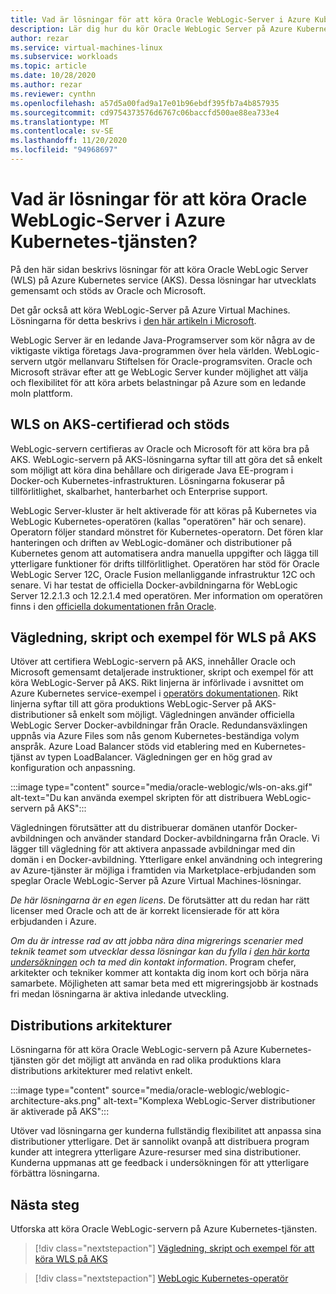 ```yaml
---
title: Vad är lösningar för att köra Oracle WebLogic-Server i Azure Kubernetes-tjänsten
description: Lär dig hur du kör Oracle WebLogic Server på Azure Kubernetes-tjänsten.
author: rezar
ms.service: virtual-machines-linux
ms.subservice: workloads
ms.topic: article
ms.date: 10/28/2020
ms.author: rezar
ms.reviewer: cynthn
ms.openlocfilehash: a57d5a00fad9a17e01b96ebdf395fb7a4b857935
ms.sourcegitcommit: cd9754373576d6767c06baccfd500ae88ea733e4
ms.translationtype: MT
ms.contentlocale: sv-SE
ms.lasthandoff: 11/20/2020
ms.locfileid: "94968697"
---
```

# <a name="what-are-solutions-for-running-oracle-weblogic-server-on-the-azure-kubernetes-service"></a>Vad är lösningar för att köra Oracle WebLogic-Server i Azure Kubernetes-tjänsten?

På den här sidan beskrivs lösningar för att köra Oracle WebLogic Server (WLS) på Azure Kubernetes service (AKS). Dessa lösningar har utvecklats gemensamt och stöds av Oracle och Microsoft.

Det går också att köra WebLogic-Server på Azure Virtual Machines. Lösningarna för detta beskrivs i [den här artikeln i Microsoft](/azure/virtual-machines/workloads/oracle/oracle-weblogic).

WebLogic Server är en ledande Java-Programserver som kör några av de viktigaste viktiga företags Java-programmen över hela världen. WebLogic-servern utgör mellanvaru Stiftelsen för Oracle-programsviten. Oracle och Microsoft strävar efter att ge WebLogic Server kunder möjlighet att välja och flexibilitet för att köra arbets belastningar på Azure som en ledande moln plattform.

## <a name="wls-on-aks-certified-and-supported"></a>WLS on AKS-certifierad och stöds
WebLogic-servern certifieras av Oracle och Microsoft för att köra bra på AKS. WebLogic-servern på AKS-lösningarna syftar till att göra det så enkelt som möjligt att köra dina behållare och dirigerade Java EE-program i Docker-och Kubernetes-infrastrukturen. Lösningarna fokuserar på tillförlitlighet, skalbarhet, hanterbarhet och Enterprise support.

WebLogic Server-kluster är helt aktiverade för att köras på Kubernetes via WebLogic Kubernetes-operatören (kallas "operatören" här och senare). Operatorn följer standard mönstret för Kubernetes-operatorn. Det fören klar hanteringen och driften av WebLogic-domäner och distributioner på Kubernetes genom att automatisera andra manuella uppgifter och lägga till ytterligare funktioner för drifts tillförlitlighet. Operatören har stöd för Oracle WebLogic Server 12C, Oracle Fusion mellanliggande infrastruktur 12C och senare. Vi har testat de officiella Docker-avbildningarna för WebLogic Server 12.2.1.3 och 12.2.1.4 med operatören. Mer information om operatören finns i den [officiella dokumentationen från Oracle](https://oracle.github.io/weblogic-kubernetes-operator/).

## <a name="guidance-scripts-and-samples-for-wls-on-aks"></a>Vägledning, skript och exempel för WLS på AKS
Utöver att certifiera WebLogic-servern på AKS, innehåller Oracle och Microsoft gemensamt detaljerade instruktioner, skript och exempel för att köra WebLogic-Server på AKS. Rikt linjerna är införlivade i avsnittet om Azure Kubernetes service-exempel i [operatörs dokumentationen](https://oracle.github.io/weblogic-kubernetes-operator/samples/simple/azure-kubernetes-service/). Rikt linjerna syftar till att göra produktions WebLogic-Server på AKS-distributioner så enkelt som möjligt. Vägledningen använder officiella WebLogic Server Docker-avbildningar från Oracle. Redundansväxlingen uppnås via Azure Files som nås genom Kubernetes-beständiga volym anspråk. Azure Load Balancer stöds vid etablering med en Kubernetes-tjänst av typen LoadBalancer. Vägledningen ger en hög grad av konfiguration och anpassning.

:::image type="content" source="media/oracle-weblogic/wls-on-aks.gif" alt-text="Du kan använda exempel skripten för att distribuera WebLogic-servern på AKS":::

Vägledningen förutsätter att du distribuerar domänen utanför Docker-avbildningen och använder standard Docker-avbildningarna från Oracle. Vi lägger till vägledning för att aktivera anpassade avbildningar med din domän i en Docker-avbildning. Ytterligare enkel användning och integrering av Azure-tjänster är möjliga i framtiden via Marketplace-erbjudanden som speglar Oracle WebLogic-Server på Azure Virtual Machines-lösningar.

_De här lösningarna är en egen licens_. De förutsätter att du redan har rätt licenser med Oracle och att de är korrekt licensierade för att köra erbjudanden i Azure.

_Om du är intresse rad av att jobba nära dina migrerings scenarier med teknik teamet som utvecklar dessa lösningar kan du fylla i [den här korta undersökningen](https://aka.ms/wls-on-azure-survey) och ta med din kontakt information_. Program chefer, arkitekter och tekniker kommer att kontakta dig inom kort och börja nära samarbete. Möjligheten att samar beta med ett migreringsjobb är kostnads fri medan lösningarna är aktiva inledande utveckling.

## <a name="deployment-architectures"></a>Distributions arkitekturer

Lösningarna för att köra Oracle WebLogic-servern på Azure Kubernetes-tjänsten gör det möjligt att använda en rad olika produktions klara distributions arkitekturer med relativt enkelt.

:::image type="content" source="media/oracle-weblogic/weblogic-architecture-aks.png" alt-text="Komplexa WebLogic-Server distributioner är aktiverade på AKS":::

Utöver vad lösningarna ger kunderna fullständig flexibilitet att anpassa sina distributioner ytterligare. Det är sannolikt ovanpå att distribuera program kunder att integrera ytterligare Azure-resurser med sina distributioner. Kunderna uppmanas att ge feedback i undersökningen för att ytterligare förbättra lösningarna.

## <a name="next-steps"></a>Nästa steg

Utforska att köra Oracle WebLogic-servern på Azure Kubernetes-tjänsten.

> [!div class="nextstepaction"]
> [Vägledning, skript och exempel för att köra WLS på AKS](https://oracle.github.io/weblogic-kubernetes-operator/samples/simple/azure-kubernetes-service/)

> [!div class="nextstepaction"]
> [WebLogic Kubernetes-operatör](https://oracle.github.io/weblogic-kubernetes-operator/)
